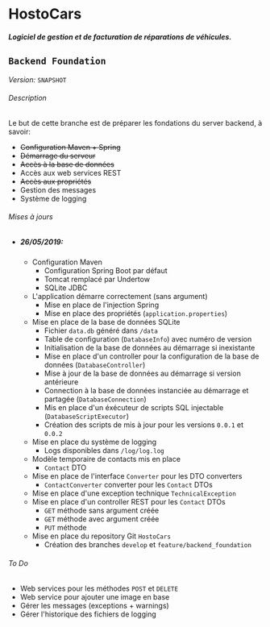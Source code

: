 # HostoCars

##### _Logiciel de gestion et de facturation de réparations de véhicules._

## `Backend Foundation`

_Version:_ `SNAPSHOT`

###### Description

Le but de cette branche est de préparer les fondations du server backend, à savoir:

* ~~Configuration Maven + Spring~~
* ~~Démarrage du serveur~~
* ~~Accès à la base de données~~
* Accès aux web services REST
* ~~Accès aux propriétés~~
* Gestion des messages
* Système de logging

###### Mises à jours

* ##### 26/05/2019:
  * Configuration Maven
    * Configuration Spring Boot par défaut
    * Tomcat remplacé par Undertow
    * SQLite JDBC
  * L'application démarre correctement (sans argument)
    * Mise en place de l'injection Spring
    * Mise en place des propriétés (`application.properties`)
  * Mise en place de la base de données SQLite
    * Fichier `data.db` généré dans `/data`
    * Table de configuration (`DatabaseInfo`) avec numéro de version
    * Initialisation de la base de données au démarrage si inexistante
    * Mise en place d'un controller pour la configuration de la base de données (`DatabaseController`)
    * Mise à jour de la base de données au démarrage si version antérieure
    * Connection à la base de données instanciée au démarrage et partagée (`DatabaseConnection`)
    * Mis en place d'un éxécuteur de scripts SQL injectable (`DatabaseScriptExecutor`)
    * Création des scripts de mis à jour pour les versions `0.0.1` et `0.0.2`
  * Mise en place du système de logging
    * Logs disponibles dans `/log/log.log`
  * Modèle temporaire de contacts mis en place
    * `Contact` DTO
  * Mise en place de l'interface `Converter` pour les DTO converters
    * `ContactConverter` converter pour les `Contact` DTOs
  * Mise en place d'une exception technique `TechnicalException`
  * Mise en place d'un controller REST pour les `Contact` DTOs
    * `GET` méthode sans argument créée
    * `GET` méthode avec argument créée
    * `PUT` méthode
  * Mise en place du repository Git `HostoCars`
    * Création des branches `develop` et `feature/backend_foundation`

###### To Do

* Web services pour les méthodes `POST` et `DELETE`
* Web service pour ajouter une image en base
* Gérer les messages (exceptions + warnings)
* Gérer l'historique des fichiers de logging
